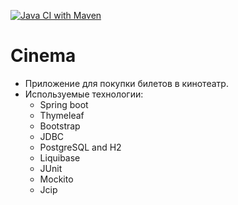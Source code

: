[![Java CI with Maven](https://github.com/ilspaces2/job4j_cinema/actions/workflows/maven.yml/badge.svg)](https://github.com/ilspaces2/job4j_cinema/actions/workflows/maven.yml)
# Cinema

- Приложение для покупки билетов в кинотеатр.
- Используемые технологии:
   * Spring boot 
   * Thymeleaf 
   * Bootstrap
   * JDBC 
   * PostgreSQL and H2
   * Liquibase
   * JUnit
   * Mockito
   * Jcip